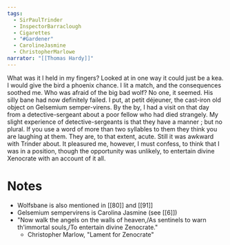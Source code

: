 ```yaml
---
tags:
  - SirPaulTrinder
  - InspectorBarraclough
  - Cigarettes
  - "#Gardener"
  - CarolineJasmine
  - ChristopherMarlowe
narrator: "[[Thomas Hardy]]"
---
```

What was it I held in my fingers? Looked at in one way it could just be a kea. I would give the bird a phoenix chance. I lit a match, and the consequences soothed me. Who was afraid of the big bad wolf? No one, it seemed. His silly bane had now definitely failed. I put, at petit déjeuner, the cast-iron old object on Gelsemium semper-virens. By the by, I had a visit on that day from a detective-sergeant about a poor fellow who had died strangely. My slight experience of detective-sergeants is that they have a manner ; but no plural. If you use a word of more than two syllables to them they think you are laughing at them. They are, to that extent, acute. Still it was awkward with Trinder about. It pleasured me, however, I must confess, to think that I was in a position, though the opportunity was unlikely, to entertain divine Xenocrate with an account of it all.

# Notes
- Wolfsbane is also mentioned in [[80]] and [[91]]
- Gelsemium sempervirens is Carolina Jasmine (see [[6]])
- "Now walk the angels on the walls of heaven,/As sentinels to warn th'immortal souls,/To entertain divine Zenocrate."
	- Christopher Marlow, "Lament for Zenocrate"